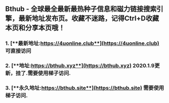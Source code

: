 ## **Bthub - 全球最全最新最热种子信息和磁力链接搜索引擎，最新地址发布页。收藏不迷路，记得Ctrl+D收藏本页和分享本页哦！**
### 1. [**最新地址:https://4uonline.club**](https://4uonline.club) **可直接访问**
### 2. [**地址:https://bthub.xyz**](https://bthub.xyz) **2020.1.9更新，挂了.需要使用梯子访问.**
### 3. [**永久地址:https://bthub.site**](https://bthub.site) **需要使用梯子访问.**
      


